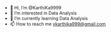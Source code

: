 - 👋 Hi, I’m @KarthiKa9999
- 👀 I’m interested in Data Analysis
- 🌱 I’m currently learning Data Analysis
- 📫 How to reach me ykarthika999@gmail.com

<!---
KarthiKa9999/KarthiKa9999 is a ✨ special ✨ repository because its `README.md` (this file) appears on your GitHub profile.
You can click the Preview link to take a look at your changes.
--->

